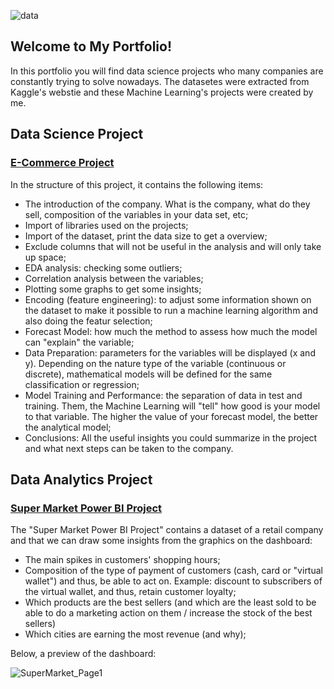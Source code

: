![data](https://user-images.githubusercontent.com/84490395/120399622-c660ea80-c312-11eb-9e03-c7cdb1103dae.jpg)

## Welcome to My Portfolio!

In this portfolio you will find data science projects who many companies are constantly trying to solve nowadays. The datasetes were extracted from Kaggle's webstie and these Machine Learning's projects were created by me.

## Data Science Project

### [E-Commerce Project](https://github.com/Andkass/DataAnalyticsPortfolio/blob/main/MachineLearning_ECommerce.ipynb)

In the structure of this project, it contains the following items:
- The introduction of the company. What is the company, what do they sell, composition of the variables in your data set, etc;
- Import of libraries used on the projects;
- Import of the dataset, print the data size to get a overview;
- Exclude columns that will not be useful in the analysis and will only take up space;
- EDA analysis: checking some outliers;
- Correlation analysis between the variables;
- Plotting some graphs to get some insights;
- Encoding (feature engineering): to adjust some information shown on the dataset to make it possible to run a machine learning algorithm and also doing the featur selection;
- Forecast Model: how much the method to assess how much the model can "explain" the variable;
- Data Preparation: parameters for the variables will be displayed (x and y). Depending on the nature type of the variable (continuous or discrete), mathematical models will be defined for the same classification or regression;
- Model Training and Performance: the separation of data in test and training. Them, the Machine Learning will "tell" how good is your model to that variable. The higher the value of your forecast model, the better the analytical model;
- Conclusions: All the useful insights you could summarize in the project and what next steps can be taken to the company.

## Data Analytics Project

### [Super Market Power BI Project](https://github.com/Andkass/DataSciencePortfolio/blob/main/Supermarket_Sales.pbix)

The "Super Market Power BI Project" contains a dataset of a retail company and that we can draw some insights from the graphics on the dashboard:

- The main spikes in customers' shopping hours;
- Composition of the type of payment of customers (cash, card or "virtual wallet") and thus, be able to act on. Example: discount to subscribers of the virtual wallet, and thus, retain customer loyalty;
- Which products are the best sellers (and which are the least sold to be able to do a marketing action on them / increase the stock of the best sellers)
- Which cities are earning the most revenue (and why);

Below, a preview of the dashboard:

![SuperMarket_Page1](https://user-images.githubusercontent.com/84490395/120057606-ae3f5180-c01a-11eb-92fe-4e14c0da3891.JPG)
